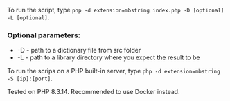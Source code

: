 To run the script, type `php -d extension=mbstring index.php -D [optional] -L [optional]`. 
### Optional parameters:
- -D - path to a dictionary file from src folder
- -L - path to a library directory where you expect the result to be

To run the scrips on a PHP built-in server, type `php -d extension=mbstring -S [ip]:[port]`.

Tested on PHP 8.3.14. Recommended to use Docker instead.